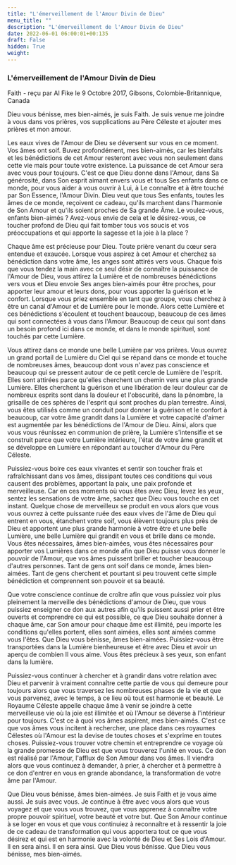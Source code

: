 ```yaml
---
title: "L'émerveillement de l'Amour Divin de Dieu"
menu_title: ""
description: "L'émerveillement de l'Amour Divin de Dieu"
date: 2022-06-01 06:00:01+00:135
draft: False
hidden: True
weight:
---
```

### L'émerveillement de l'Amour Divin de Dieu

Faith - reçu par Al Fike le 9 Octobre 2017, Gibsons, Colombie-Britannique, Canada

Dieu vous bénisse, mes bien-aimés, je suis Faith. Je suis venue me joindre à vous dans vos prières, vos supplications au Père Céleste et ajouter mes prières et mon amour.

Les eaux vives de l'Amour de Dieu se déversent sur vous en ce moment. Vos âmes ont soif. Buvez profondément, mes bien-aimés, car les bienfaits et les bénédictions de cet Amour resteront avec vous non seulement dans cette vie mais pour toute votre existence. La puissance de cet Amour sera avec vous pour toujours. C'est ce que Dieu donne dans l'Amour, dans Sa générosité, dans Son esprit aimant envers vous et tous Ses enfants dans ce monde, pour vous aider à vous ouvrir à Lui, à Le connaître et à être touché par Son Essence, l'Amour Divin. Dieu veut que tous Ses enfants, toutes les âmes de ce monde, reçoivent ce cadeau, qu'ils marchent dans l'harmonie de Son Amour et qu'ils soient proches de Sa grande Âme. Le voulez-vous, enfants bien-aimés ? Avez-vous envie de cela et le désirez-vous, ce toucher profond de Dieu qui fait tomber tous vos soucis et vos préoccupations et qui apporte la sagesse et la joie à la place ?

Chaque âme est précieuse pour Dieu. Toute prière venant du cœur sera entendue et exaucée. Lorsque vous aspirez à cet Amour et cherchez sa bénédiction dans votre âme, les anges sont attirés vers vous. Chaque fois que vous tendez la main avec ce seul désir de connaître la puissance de l'Amour de Dieu, vous attirez la Lumière et de nombreuses bénédictions vers vous et Dieu envoie Ses anges bien-aimés pour être proches, pour apporter leur amour et leurs dons, pour vous apporter la guérison et le confort. Lorsque vous priez ensemble en tant que groupe, vous cherchez à être un canal d'Amour et de Lumière pour le monde. Alors cette Lumière et ces bénédictions s'écoulent et touchent beaucoup, beaucoup de ces âmes qui sont connectées à vous dans l'Amour. Beaucoup de ceux qui sont dans un besoin profond ici dans ce monde, et dans le monde spirituel, sont touchés par cette Lumière.

Vous attirez dans ce monde une belle Lumière par vos prières. Vous ouvrez un grand portail de Lumière du Ciel qui se répand dans ce monde et touche de nombreuses âmes, beaucoup dont vous n'avez pas conscience et beaucoup qui se pressent autour de ce petit cercle de Lumière de l'esprit. Elles sont attirées parce qu'elles cherchent un chemin vers une plus grande Lumière. Elles cherchent la guérison et une libération de leur douleur car de nombreux esprits sont dans la douleur et l'obscurité, dans la pénombre, la grisaille de ces sphères de l'esprit qui sont proches du plan terrestre. Ainsi, vous êtes utilisés comme un conduit pour donner la guérison et le confort à beaucoup, car votre âme grandit dans la Lumière et votre capacité d'aimer est augmentée par les bénédictions de l'Amour de Dieu. Ainsi, alors que vous vous réunissez en communion de prière, la Lumière s'intensifie et se construit parce que votre Lumière intérieure, l'état de votre âme grandit et se développe en Lumière en répondant au toucher d'Amour du Père Céleste.

Puissiez-vous boire ces eaux vivantes et sentir son toucher frais et rafraîchissant dans vos âmes, dissipant toutes ces conditions qui vous causent des problèmes, apportant la paix, une paix profonde et merveilleuse. Car en ces moments où vous êtes avec Dieu, levez les yeux, sentez les sensations de votre âme, sachez que Dieu vous touche en cet instant. Quelque chose de merveilleux se produit en vous alors que vous vous ouvrez à cette puissante ruée des eaux vives de l'âme de Dieu qui entrent en vous, étanchent votre soif, vous élèvent toujours plus près de Dieu et apportent une plus grande harmonie à votre être et une belle Lumière, une belle Lumière qui grandit en vous et brille dans ce monde. Vous êtes nécessaires, âmes bien-aimées, vous êtes nécessaires pour apporter vos Lumières dans ce monde afin que Dieu puisse vous donner le pouvoir de l'Amour, que vos âmes puissent briller et toucher beaucoup d'autres personnes. Tant de gens ont soif dans ce monde, âmes bien-aimées. Tant de gens cherchent et pourtant si peu trouvent cette simple bénédiction et comprennent son pouvoir et sa beauté.

Que votre conscience continue de croître afin que vous puissiez voir plus pleinement la merveille des bénédictions d'amour de Dieu, que vous puissiez enseigner ce don aux autres afin qu'ils puissent aussi prier et être ouverts et comprendre ce qui est possible, ce que Dieu souhaite donner à chaque âme, car Son amour pour chaque âme est illimité, peu importe les conditions qu'elles portent, elles sont aimées, elles sont aimées comme vous l'êtes. Que Dieu vous bénisse, âmes bien-aimées. Puissiez-vous être transportées dans la Lumière bienheureuse et être avec Dieu et avoir un aperçu de combien Il vous aime. Vous êtes précieux à ses yeux, son enfant dans la lumière.

Puissiez-vous continuer à chercher et à grandir dans votre relation avec Dieu et parvenir à vraiment connaître cette partie de vous qui demeure pour toujours alors que vous traversez les nombreuses phases de la vie et que vous parvenez, avec le temps, à ce lieu où tout est harmonie et beauté. Le Royaume Céleste appelle chaque âme à venir se joindre à cette merveilleuse vie où la joie est illimitée et où l'Amour se déverse à l'intérieur pour toujours. C'est ce à quoi vos âmes aspirent, mes bien-aimés. C'est ce que vos âmes vous incitent à rechercher, une place dans ces royaumes Célestes où l'Amour est la devise de toutes choses et s'exprime en toutes choses. Puissiez-vous trouver votre chemin et entreprendre ce voyage où la grande promesse de Dieu est que vous trouverez l'unité en vous. Ce don est réalisé par l'Amour, l'afflux de Son Amour dans vos âmes. Il viendra alors que vous continuez à demander, à prier, à chercher et à permettre à ce don d'entrer en vous en grande abondance, la transformation de votre âme par l'Amour.

Que Dieu vous bénisse, âmes bien-aimées. Je suis Faith et je vous aime aussi. Je suis avec vous. Je continue à être avec vous alors que vous voyagez et que vous vous trouvez, que vous apprenez à connaître votre propre pouvoir spirituel, votre beauté et votre but. Que Son Amour continue à se loger en vous et que vous continuiez à reconnaître et à ressentir la joie de ce cadeau de transformation qui vous apportera tout ce que vous désirez et qui est en harmonie avec la volonté de Dieu et Ses Lois d'Amour. Il en sera ainsi. Il en sera ainsi. Que Dieu vous bénisse. Que Dieu vous bénisse, mes bien-aimés.
